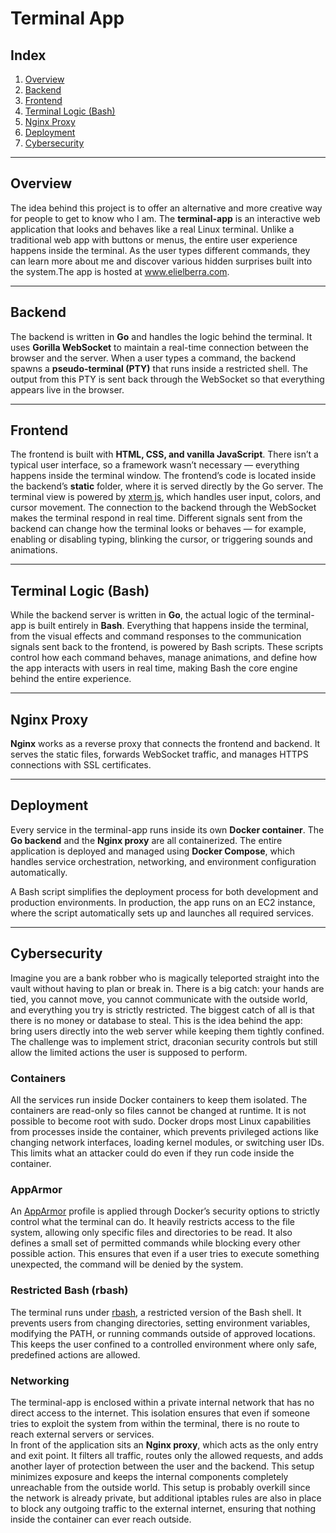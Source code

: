 # Terminal App

## Index
1. [Overview](#overview)  
2. [Backend](#backend)  
3. [Frontend](#frontend)  
4. [Terminal Logic (Bash)](#terminal-logic-bash)  
5. [Nginx Proxy](#nginx-proxy)  
6. [Deployment](#deployment)
7. [Cybersecurity](#cybersecurity)

---

## Overview
The idea behind this project is to offer an alternative and more creative way for people to get to know who I am. The **terminal-app** is an interactive web application that looks and behaves like a real Linux terminal. Unlike a traditional web app with buttons or menus, the entire user experience happens inside the terminal. As the user types different commands, they can learn more about me and discover various hidden surprises built into the system.The app is hosted at <a href="https://elielberra.com" target="_blank">www.elielberra.com</a>.

---

## Backend
The backend is written in **Go** and handles the logic behind the terminal. It uses **Gorilla WebSocket** to maintain a real-time connection between the browser and the server. When a user types a command, the backend spawns a **pseudo-terminal (PTY)** that runs inside a restricted shell. The output from this PTY is sent back through the WebSocket so that everything appears live in the browser.

---

## Frontend
The frontend is built with **HTML, CSS, and vanilla JavaScript**. There isn’t a typical user interface, so a framework wasn’t necessary — everything happens inside the terminal window. The frontend’s code is located inside the backend’s **static** folder, where it is served directly by the Go server. The terminal view is powered by <a href="https://github.com/xtermjs/xterm.js" target="_blank">xterm js</a>, which handles user input, colors, and cursor movement. The connection to the backend through the WebSocket makes the terminal respond in real time. Different signals sent from the backend can change how the terminal looks or behaves — for example, enabling or disabling typing, blinking the cursor, or triggering sounds and animations.

---

## Terminal Logic (Bash)
While the backend server is written in **Go**, the actual logic of the terminal-app is built entirely in **Bash**. Everything that happens inside the terminal, from the visual effects and command responses to the communication signals sent back to the frontend, is powered by Bash scripts. These scripts control how each command behaves, manage animations, and define how the app interacts with users in real time, making Bash the core engine behind the entire experience.

---

## Nginx Proxy
**Nginx** works as a reverse proxy that connects the frontend and backend. It serves the static files, forwards WebSocket traffic, and manages HTTPS connections with SSL certificates.

---

## Deployment
Every service in the terminal-app runs inside its own **Docker container**. The **Go backend** and the **Nginx proxy** are all containerized. The entire application is deployed and managed using **Docker Compose**, which handles service orchestration, networking, and environment configuration automatically.

A Bash script simplifies the deployment process for both development and production environments. In production, the app runs on an EC2 instance, where the script automatically sets up and launches all required services.

---

## Cybersecurity
Imagine you are a bank robber who is magically teleported straight into the vault without having to plan or break in. There is a big catch: your hands are tied, you cannot move, you cannot communicate with the outside world, and everything you try is strictly restricted. The biggest catch of all is that there is no money or database to steal. This is the idea behind the app: bring users directly into the web server while keeping them tightly confined. The challenge was to implement strict, draconian security controls but still allow the limited actions the user is supposed to perform.

### Containers
All the services run inside Docker containers to keep them isolated. The containers are read-only so files cannot be changed at runtime. It is not possible to become root with sudo. Docker drops most Linux capabilities from processes inside the container, which prevents privileged actions like changing network interfaces, loading kernel modules, or switching user IDs. This limits what an attacker could do even if they run code inside the container.

### AppArmor
An <a href="https://apparmor.net/" target="_blank">AppArmor</a> profile is applied through Docker’s security options to strictly control what the terminal can do. It heavily restricts access to the file system, allowing only specific files and directories to be read. It also defines a small set of permitted commands while blocking every other possible action. This ensures that even if a user tries to execute something unexpected, the command will be denied by the system.

### Restricted Bash (rbash)
The terminal runs under <a href="https://www.gnu.org/software/bash/manual/html_node/The-Restricted-Shell.html" target="_blank">rbash</a>, a restricted version of the Bash shell. It prevents users from changing directories, setting environment variables, modifying the PATH, or running commands outside of approved locations. This keeps the user confined to a controlled environment where only safe, predefined actions are allowed.

### Networking
The terminal-app is enclosed within a private internal network that has no direct access to the internet. This isolation ensures that even if someone tries to exploit the system from within the terminal, there is no route to reach external servers or services.  
In front of the application sits an **Nginx proxy**, which acts as the only entry and exit point. It filters all traffic, routes only the allowed requests, and adds another layer of protection between the user and the backend. This setup minimizes exposure and keeps the internal components completely unreachable from the outside world.
This setup is probably overkill since the network is already private, but additional iptables rules are also in place to block any outgoing traffic to the external internet, ensuring that nothing inside the container can ever reach outside.
